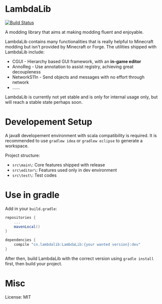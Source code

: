 # LambdaLib

[![Build Status](http://jenkins.mcbox.cc/job/LambdaLib/badge/icon)](http://jenkins.mcbox.cc/job/LambdaLib/)

A modding library that aims at making modding fluent and enjoyable.

LambdaLib contains many functionalities that is really helpful to Minecraft modding but isn't provided by Minecraft
or Forge. The utilities shipped with LambdaLib include:

* CGUI - Hierarchy based GUI framework, with an **in-game editor**
* AnnoReg - Use annotation to assist registry, achieving great decoupleness
* NetworkS11n - Send objects and messages with no effort through network
* ......

LambdaLib is currently not yet stable and is only for internal usage only,
but will reach a stable state perhaps soon.

Developement Setup
=====

A java8 developement environment with scala compatibility is required. It is recommended to use `gradlew idea` or `gradlew eclipse` to generate a workspace.

Project structure:

* `src\main\`: Core features shipped with release
* `src\editor\`: Features used only in dev environment
* `src\test\`: Test codes

Use in gradle
=====

Add in your `build.gradle`:
```gradle
repositories {
    ...
    mavenLocal()
}

dependencies {
    compile "cn.lambdalib:LambdaLib:{your wanted version}:dev"
}
```

After then, build LambdaLib with the correct version using `gradle install` first, then build your project.

Misc
=====

License: MIT
